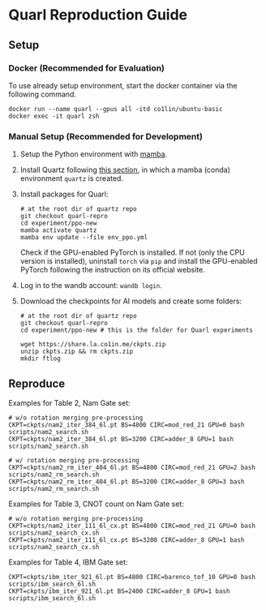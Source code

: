 # Quarl Reproduction Guide

## Setup

### Docker (Recommended for Evaluation)

To use already setup environment, start the docker container via the following command.

```shell
docker run --name quarl --gpus all -itd co1lin/ubuntu-basic
docker exec -it quarl zsh
```

### Manual Setup (Recommended for Development)

1. Setup the Python environment with [mamba](https://github.com/quantum-compiler/quartz/blob/master/INSTALL.md#install-from-source). 

2. Install Quartz following [this section](https://github.com/quantum-compiler/quartz/blob/master/INSTALL.md#install-from-source), in which a mamba (conda) environment `quartz` is created.

3. Install packages for Quarl:

    ```shell
    # at the root dir of quartz repo
    git checkout quarl-repro
    cd experiment/ppo-new
    mamba activate quartz
    mamba env update --file env_ppo.yml
    ```
    Check if the GPU-enabled PyTorch is installed. If not (only the CPU version is installed), uninstall `torch` via `pip` and install the GPU-enabled PyTorch following the instruction on its official website.

4. Log in to the wandb account: `wandb login`.

5. Download the checkpoints for AI models and create some folders:

    ```shell
    # at the root dir of quartz repo
    git checkout quarl-repro
    cd experiment/ppo-new # this is the folder for Quarl experiments
    
    wget https://share.la.co1in.me/ckpts.zip
    unzip ckpts.zip && rm ckpts.zip
    mkdir ftlog
    ```

## Reproduce

Examples for Table 2, Nam Gate set:

```shell
# w/o rotation merging pre-processing
CKPT=ckpts/nam2_iter_384_6l.pt BS=4800 CIRC=mod_red_21 GPU=0 bash scripts/nam2_search.sh
CKPT=ckpts/nam2_iter_384_6l.pt BS=3200 CIRC=adder_8 GPU=1 bash scripts/nam2_search.sh

# w/ rotation merging pre-processing
CKPT=ckpts/nam2_rm_iter_404_6l.pt BS=4800 CIRC=mod_red_21 GPU=2 bash scripts/nam2_rm_search.sh
CKPT=ckpts/nam2_rm_iter_404_6l.pt BS=3200 CIRC=adder_8 GPU=3 bash scripts/nam2_rm_search.sh
```

Examples for Table 3, CNOT count on Nam Gate set:

```shell
# w/o rotation merging pre-processing
CKPT=ckpts/nam2_iter_111_6l_cx.pt BS=4800 CIRC=mod_red_21 GPU=0 bash scripts/nam2_search_cx.sh
CKPT=ckpts/nam2_iter_111_6l_cx.pt BS=3200 CIRC=adder_8 GPU=1 bash scripts/nam2_search_cx.sh
```

Examples for Table 4, IBM Gate set:

```shell
CKPT=ckpts/ibm_iter_921_6l.pt BS=4800 CIRC=barenco_tof_10 GPU=0 bash scripts/ibm_search_6l.sh
CKPT=ckpts/ibm_iter_921_6l.pt BS=2400 CIRC=adder_8 GPU=1 bash scripts/ibm_search_6l.sh
```

